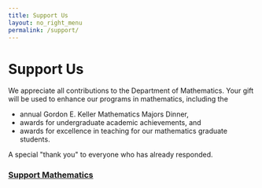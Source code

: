 ```yaml
---
title: Support Us
layout: no_right_menu
permalink: /support/
---
```



# Support Us

We appreciate all contributions to the Department of Mathematics. Your gift will be used to enhance our programs in mathematics, including the

- annual Gordon E. Keller Mathematics Majors Dinner,
- awards for undergraduate academic achievements, and
- awards for excellence in teaching for our mathematics graduate students.

A special "thank you" to everyone who has already responded.

### [Support Mathematics](http://giving.virginia.edu/mathematics)
